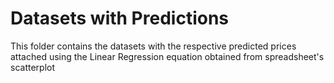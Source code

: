 # Datasets with Predictions
This folder contains the datasets with the respective predicted prices attached using the Linear Regression equation obtained from spreadsheet's scatterplot
